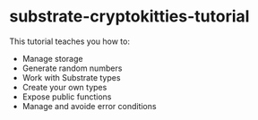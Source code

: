 # substrate-cryptokitties-tutorial

This tutorial teaches you how to: 
- Manage storage
- Generate random numbers
- Work with Substrate types
- Create your own types
- Expose public functions
- Manage and avoide error conditions
